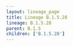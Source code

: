 ```yaml
---
layout: lineage_page
title: Lineage B.1.5.28
lineage: B.1.5.28
parent: B.1.5
children: ['B.1.5.28']
---
```

